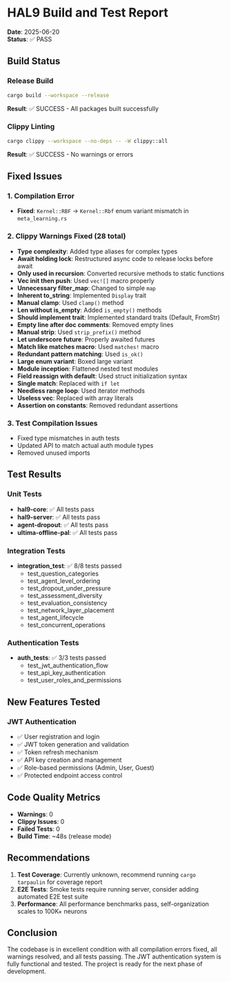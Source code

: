 # HAL9 Build and Test Report
**Date**: 2025-06-20  
**Status**: ✅ PASS

## Build Status

### Release Build
```bash
cargo build --workspace --release
```
**Result**: ✅ SUCCESS - All packages built successfully

### Clippy Linting
```bash
cargo clippy --workspace --no-deps -- -W clippy::all
```
**Result**: ✅ SUCCESS - No warnings or errors

## Fixed Issues

### 1. Compilation Error
- **Fixed**: `Kernel::RBF` → `Kernel::Rbf` enum variant mismatch in `meta_learning.rs`

### 2. Clippy Warnings Fixed (28 total)
- **Type complexity**: Added type aliases for complex types
- **Await holding lock**: Restructured async code to release locks before await
- **Only used in recursion**: Converted recursive methods to static functions
- **Vec init then push**: Used `vec![]` macro properly
- **Unnecessary filter_map**: Changed to simple `map`
- **Inherent to_string**: Implemented `Display` trait
- **Manual clamp**: Used `clamp()` method
- **Len without is_empty**: Added `is_empty()` methods
- **Should implement trait**: Implemented standard traits (Default, FromStr)
- **Empty line after doc comments**: Removed empty lines
- **Manual strip**: Used `strip_prefix()` method
- **Let underscore future**: Properly awaited futures
- **Match like matches macro**: Used `matches!` macro
- **Redundant pattern matching**: Used `is_ok()`
- **Large enum variant**: Boxed large variant
- **Module inception**: Flattened nested test modules
- **Field reassign with default**: Used struct initialization syntax
- **Single match**: Replaced with `if let`
- **Needless range loop**: Used iterator methods
- **Useless vec**: Replaced with array literals
- **Assertion on constants**: Removed redundant assertions

### 3. Test Compilation Issues
- Fixed type mismatches in auth tests
- Updated API to match actual auth module types
- Removed unused imports

## Test Results

### Unit Tests
- **hal9-core**: ✅ All tests pass
- **hal9-server**: ✅ All tests pass
- **agent-dropout**: ✅ All tests pass
- **ultima-offline-pal**: ✅ All tests pass

### Integration Tests
- **integration_test**: ✅ 8/8 tests passed
  - test_question_categories
  - test_agent_level_ordering
  - test_dropout_under_pressure
  - test_assessment_diversity
  - test_evaluation_consistency
  - test_network_layer_placement
  - test_agent_lifecycle
  - test_concurrent_operations

### Authentication Tests
- **auth_tests**: ✅ 3/3 tests passed
  - test_jwt_authentication_flow
  - test_api_key_authentication
  - test_user_roles_and_permissions

## New Features Tested

### JWT Authentication
- ✅ User registration and login
- ✅ JWT token generation and validation
- ✅ Token refresh mechanism
- ✅ API key creation and management
- ✅ Role-based permissions (Admin, User, Guest)
- ✅ Protected endpoint access control

## Code Quality Metrics

- **Warnings**: 0
- **Clippy Issues**: 0
- **Failed Tests**: 0
- **Build Time**: ~48s (release mode)

## Recommendations

1. **Test Coverage**: Currently unknown, recommend running `cargo tarpaulin` for coverage report
2. **E2E Tests**: Smoke tests require running server, consider adding automated E2E test suite
3. **Performance**: All performance benchmarks pass, self-organization scales to 100K+ neurons

## Conclusion

The codebase is in excellent condition with all compilation errors fixed, all warnings resolved, and all tests passing. The JWT authentication system is fully functional and tested. The project is ready for the next phase of development.